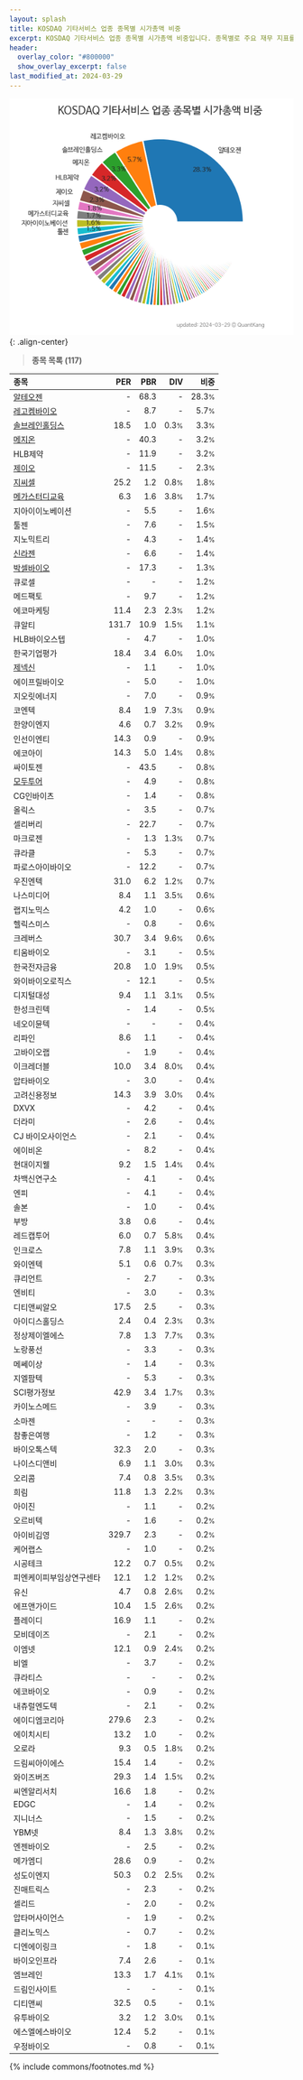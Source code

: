 ```yaml
---
layout: splash
title: KOSDAQ 기타서비스 업종 종목별 시가총액 비중
excerpt: KOSDAQ 기타서비스 업종 종목별 시가총액 비중입니다. 종목별로 주요 재무 지표를 함께 표시합니다.
header:
  overlay_color: "#800000"
  show_overlay_excerpt: false
last_modified_at: 2024-03-29
---
```



![KOSDAQ 기타서비스 업종 종목별 시가총액 비중](/stats/sector/images/kosdaq_업종_기타서비스_종목.png){: .align-center}


> **종목 목록 (117)**<a id="list"></a>

| **종목** | **PER** | **PBR** | **DIV** | **비중** |
| :------- | ------: | ------: | ------: | -------: |
| [알테오젠](/196170/) | - | 68.3 | - | 28.3<small>%</small> |
| [레고켐바이오](/141080/) | - | 8.7 | - | 5.7<small>%</small> |
| [솔브레인홀딩스](/036830/) | 18.5 | 1.0 | 0.3<small>%</small> | 3.3<small>%</small> |
| [메지온](/140410/) | - | 40.3 | - | 3.2<small>%</small> |
| HLB제약 | - | 11.9 | - | 3.2<small>%</small> |
| [제이오](/418550/) | - | 11.5 | - | 2.3<small>%</small> |
| [지씨셀](/144510/) | 25.2 | 1.2 | 0.8<small>%</small> | 1.8<small>%</small> |
| [메가스터디교육](/215200/) | 6.3 | 1.6 | 3.8<small>%</small> | 1.7<small>%</small> |
| 지아이이노베이션 | - | 5.5 | - | 1.6<small>%</small> |
| 툴젠 | - | 7.6 | - | 1.5<small>%</small> |
| 지노믹트리 | - | 4.3 | - | 1.4<small>%</small> |
| [신라젠](/215600/) | - | 6.6 | - | 1.4<small>%</small> |
| [박셀바이오](/323990/) | - | 17.3 | - | 1.3<small>%</small> |
| 큐로셀 | - | - | - | 1.2<small>%</small> |
| 메드팩토 | - | 9.7 | - | 1.2<small>%</small> |
| 에코마케팅 | 11.4 | 2.3 | 2.3<small>%</small> | 1.2<small>%</small> |
| 큐알티 | 131.7 | 10.9 | 1.5<small>%</small> | 1.1<small>%</small> |
| HLB바이오스텝 | - | 4.7 | - | 1.0<small>%</small> |
| 한국기업평가 | 18.4 | 3.4 | 6.0<small>%</small> | 1.0<small>%</small> |
| [제넥신](/095700/) | - | 1.1 | - | 1.0<small>%</small> |
| 에이프릴바이오 | - | 5.0 | - | 1.0<small>%</small> |
| 지오릿에너지 | - | 7.0 | - | 0.9<small>%</small> |
| 코엔텍 | 8.4 | 1.9 | 7.3<small>%</small> | 0.9<small>%</small> |
| 한양이엔지 | 4.6 | 0.7 | 3.2<small>%</small> | 0.9<small>%</small> |
| 인선이엔티 | 14.3 | 0.9 | - | 0.9<small>%</small> |
| 에코아이 | 14.3 | 5.0 | 1.4<small>%</small> | 0.8<small>%</small> |
| 싸이토젠 | - | 43.5 | - | 0.8<small>%</small> |
| [모두투어](/080160/) | - | 4.9 | - | 0.8<small>%</small> |
| CG인바이츠 | - | 1.4 | - | 0.8<small>%</small> |
| 올릭스 | - | 3.5 | - | 0.7<small>%</small> |
| 셀리버리 | - | 22.7 | - | 0.7<small>%</small> |
| 마크로젠 | - | 1.3 | 1.3<small>%</small> | 0.7<small>%</small> |
| 큐라클 | - | 5.3 | - | 0.7<small>%</small> |
| 파로스아이바이오 | - | 12.2 | - | 0.7<small>%</small> |
| 우진엔텍 | 31.0 | 6.2 | 1.2<small>%</small> | 0.7<small>%</small> |
| 나스미디어 | 8.4 | 1.1 | 3.5<small>%</small> | 0.6<small>%</small> |
| 랩지노믹스 | 4.2 | 1.0 | - | 0.6<small>%</small> |
| 헬릭스미스 | - | 0.8 | - | 0.6<small>%</small> |
| 크레버스 | 30.7 | 3.4 | 9.6<small>%</small> | 0.6<small>%</small> |
| 티움바이오 | - | 3.1 | - | 0.5<small>%</small> |
| 한국전자금융 | 20.8 | 1.0 | 1.9<small>%</small> | 0.5<small>%</small> |
| 와이바이오로직스 | - | 12.1 | - | 0.5<small>%</small> |
| 디지털대성 | 9.4 | 1.1 | 3.1<small>%</small> | 0.5<small>%</small> |
| 한성크린텍 | - | 1.4 | - | 0.5<small>%</small> |
| 네오이뮨텍 | - | - | - | 0.4<small>%</small> |
| 리파인 | 8.6 | 1.1 | - | 0.4<small>%</small> |
| 고바이오랩 | - | 1.9 | - | 0.4<small>%</small> |
| 이크레더블 | 10.0 | 3.4 | 8.0<small>%</small> | 0.4<small>%</small> |
| 압타바이오 | - | 3.0 | - | 0.4<small>%</small> |
| 고려신용정보 | 14.3 | 3.9 | 3.0<small>%</small> | 0.4<small>%</small> |
| DXVX | - | 4.2 | - | 0.4<small>%</small> |
| 더라미 | - | 2.6 | - | 0.4<small>%</small> |
| CJ 바이오사이언스 | - | 2.1 | - | 0.4<small>%</small> |
| 에이비온 | - | 8.2 | - | 0.4<small>%</small> |
| 현대이지웰 | 9.2 | 1.5 | 1.4<small>%</small> | 0.4<small>%</small> |
| 차백신연구소 | - | 4.1 | - | 0.4<small>%</small> |
| 엔피 | - | 4.1 | - | 0.4<small>%</small> |
| 솔본 | - | 1.0 | - | 0.4<small>%</small> |
| 부방 | 3.8 | 0.6 | - | 0.4<small>%</small> |
| 레드캡투어 | 6.0 | 0.7 | 5.8<small>%</small> | 0.4<small>%</small> |
| 인크로스 | 7.8 | 1.1 | 3.9<small>%</small> | 0.3<small>%</small> |
| 와이엔텍 | 5.1 | 0.6 | 0.7<small>%</small> | 0.3<small>%</small> |
| 큐리언트 | - | 2.7 | - | 0.3<small>%</small> |
| 엔비티 | - | 3.0 | - | 0.3<small>%</small> |
| 디티앤씨알오 | 17.5 | 2.5 | - | 0.3<small>%</small> |
| 아이디스홀딩스 | 2.4 | 0.4 | 2.3<small>%</small> | 0.3<small>%</small> |
| 정상제이엘에스 | 7.8 | 1.3 | 7.7<small>%</small> | 0.3<small>%</small> |
| 노랑풍선 | - | 3.3 | - | 0.3<small>%</small> |
| 메쎄이상 | - | 1.4 | - | 0.3<small>%</small> |
| 지엘팜텍 | - | 5.3 | - | 0.3<small>%</small> |
| SCI평가정보 | 42.9 | 3.4 | 1.7<small>%</small> | 0.3<small>%</small> |
| 카이노스메드 | - | 3.9 | - | 0.3<small>%</small> |
| 소마젠 | - | - | - | 0.3<small>%</small> |
| 참좋은여행 | - | 1.2 | - | 0.3<small>%</small> |
| 바이오톡스텍 | 32.3 | 2.0 | - | 0.3<small>%</small> |
| 나이스디앤비 | 6.9 | 1.1 | 3.0<small>%</small> | 0.3<small>%</small> |
| 오리콤 | 7.4 | 0.8 | 3.5<small>%</small> | 0.3<small>%</small> |
| 희림 | 11.8 | 1.3 | 2.2<small>%</small> | 0.3<small>%</small> |
| 아이진 | - | 1.1 | - | 0.2<small>%</small> |
| 오르비텍 | - | 1.6 | - | 0.2<small>%</small> |
| 아이비김영 | 329.7 | 2.3 | - | 0.2<small>%</small> |
| 케어랩스 | - | 1.0 | - | 0.2<small>%</small> |
| 시공테크 | 12.2 | 0.7 | 0.5<small>%</small> | 0.2<small>%</small> |
| 피엔케이피부임상연구센타 | 12.1 | 1.2 | 1.2<small>%</small> | 0.2<small>%</small> |
| 유신 | 4.7 | 0.8 | 2.6<small>%</small> | 0.2<small>%</small> |
| 에프앤가이드 | 10.4 | 1.5 | 2.6<small>%</small> | 0.2<small>%</small> |
| 플레이디 | 16.9 | 1.1 | - | 0.2<small>%</small> |
| 모비데이즈 | - | 2.1 | - | 0.2<small>%</small> |
| 이엠넷 | 12.1 | 0.9 | 2.4<small>%</small> | 0.2<small>%</small> |
| 비엘 | - | 3.7 | - | 0.2<small>%</small> |
| 큐라티스 | - | - | - | 0.2<small>%</small> |
| 에코바이오 | - | 0.9 | - | 0.2<small>%</small> |
| 내츄럴엔도텍 | - | 2.1 | - | 0.2<small>%</small> |
| 에이디엠코리아 | 279.6 | 2.3 | - | 0.2<small>%</small> |
| 에이치시티 | 13.2 | 1.0 | - | 0.2<small>%</small> |
| 오로라 | 9.3 | 0.5 | 1.8<small>%</small> | 0.2<small>%</small> |
| 드림씨아이에스 | 15.4 | 1.4 | - | 0.2<small>%</small> |
| 와이즈버즈 | 29.3 | 1.4 | 1.5<small>%</small> | 0.2<small>%</small> |
| 씨엔알리서치 | 16.6 | 1.8 | - | 0.2<small>%</small> |
| EDGC | - | 1.4 | - | 0.2<small>%</small> |
| 지니너스 | - | 1.5 | - | 0.2<small>%</small> |
| YBM넷 | 8.4 | 1.3 | 3.8<small>%</small> | 0.2<small>%</small> |
| 엔젠바이오 | - | 2.5 | - | 0.2<small>%</small> |
| 메가엠디 | 28.6 | 0.9 | - | 0.2<small>%</small> |
| 성도이엔지 | 50.3 | 0.2 | 2.5<small>%</small> | 0.2<small>%</small> |
| 진매트릭스 | - | 2.3 | - | 0.2<small>%</small> |
| 셀리드 | - | 2.0 | - | 0.2<small>%</small> |
| 압타머사이언스 | - | 1.9 | - | 0.2<small>%</small> |
| 클리노믹스 | - | 0.7 | - | 0.2<small>%</small> |
| 디엔에이링크 | - | 1.8 | - | 0.1<small>%</small> |
| 바이오인프라 | 7.4 | 2.6 | - | 0.1<small>%</small> |
| 엠브레인 | 13.3 | 1.7 | 4.1<small>%</small> | 0.1<small>%</small> |
| 드림인사이트 | - | - | - | 0.1<small>%</small> |
| 디티앤씨 | 32.5 | 0.5 | - | 0.1<small>%</small> |
| 유투바이오 | 3.2 | 1.2 | 3.0<small>%</small> | 0.1<small>%</small> |
| 에스엘에스바이오 | 12.4 | 5.2 | - | 0.1<small>%</small> |
| 우정바이오 | - | 0.8 | - | 0.1<small>%</small> |

{% include commons/footnotes.md %}